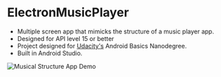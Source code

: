 # ElectronMusicPlayer

* Multiple screen app that mimicks the structure of a music player app.
* Designed for API level 15 or better
* Project designed for [Udacity's](https://www.udacity.com/course/android-basics-nanodegree-by-google--nd803) Android Basics Nanodegree.
* Built in Android Studio.

![Musical Structure App Demo](http://res.cloudinary.com/hgallopcloud/image/upload/v1526845683/hgallopProject4Demo_pf321o.gif)
